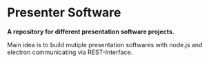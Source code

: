 # Presenter Software

**A repository for different presentation software projects.**

Main idea is to build mutiple presentation softwares with node.js and electron communicating via REST-Interface.
